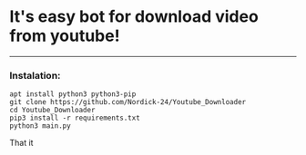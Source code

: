 # It's easy bot for download video from youtube!

---

### Instalation:
```
apt install python3 python3-pip
git clone https://github.com/Nordick-24/Youtube_Downloader
cd Youtube_Downloader
pip3 install -r requirements.txt
python3 main.py
```
That it


